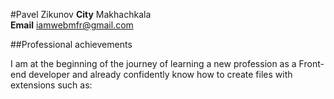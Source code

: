 #Pavel Zikunov
**City** Makhachkala  
**Email** iamwebmfr@gmail.com

##Professional achievements
<p>I am at the beginning of the journey  of learning a new profession as a Front-end  developer and already confidently know  how to create files with extensions such as:</p>